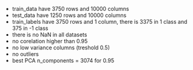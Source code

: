 - train_data have 3750 rows and 10000 columns
- test_data have 1250 rows and 10000 columns
- train_labels have 3750 rows and 1 column, there is 3375 in 1 class and 375 in -1 class
- there is no NaN in all datasets
- no corelation higher than 0.95
- no low variance columns (treshold 0.5)
- no outliers
- best PCA n_components = 3074 for 0.95